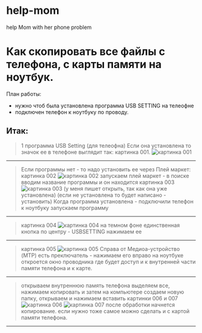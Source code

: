# help-mom
help Mom with her phone problem
# Как скопировать все файлы с телефона, с карты памяти на ноутбук.

План работы:
  - нужно чтоб была установлена программа USB SETTING на телеофне
  - подключен телефон к ноутбуку по проводу.
  
Итак:
---
> 1 программа USB Setting (для телеофна)
 > Если она установлена то значок ее в телефоне выглядит так:
> картинка 001.
![картинка 001](001.jpg)
---
> Если программы нет - то надо установить ее через Плей маркет:
> картинка 002
![картинка 002](002.jpg)
запускаем плей маркет - в поиске вводим название программы
и он находится 
> картинка 003
![картинка 003](003.jpg)
(у меня пишет открыть, так как она уже установлена)
(если не установлена то будет написано - установить)
>Когда программа установлена - подключили телефон к ноутбуку
запускаем программу
---
> картинка 004
![картинка 004](004.jpg)
> на темном фоне единственная кнопка по центру - USBSETTING
>  нажимаем ее
---
> картинка 005
![картинка 005](005.jpg)
> Справа от Медиоа-устройство (MTP)  есть преключатель - нажимаем его вправо
> на ноутбуке откроется окно проводника где будет доступ и к внутренней части памяти телефона и к карте.
---
> открываем внутреннюю память телефона
> выделяем все, нажимаем копировать
> и затем на компьютере создаем новую папку, открываем и нажимаем вставить
> картинки 006 и 007 
![картинка 006](006.jpg)
![картинка 007](007.jpg)
> после обработки начнется копирование.
если нужно тоже самое можно сделать и с картой памяти телефона.
----
